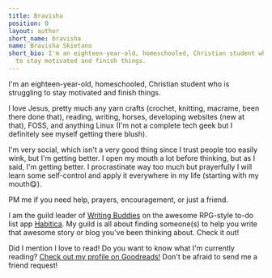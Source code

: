 ```yaml
---
title: Bravisha
position: 0
layout: author
short_name: bravisha
name: Bravisha Skietano
short_bio: I'm an eighteen-year-old, homeschooled, Christian student who is struggling
  to stay motivated and finish things.
---
```


I'm an eighteen-year-old, homeschooled, Christian student who is struggling to stay motivated and finish things.

I love Jesus, pretty much any yarn crafts (crochet, knitting, macrame, been there done that), reading, writing, horses, developing websites (new at that), FOSS, and anything Linux (I'm not a complete tech geek but I definitely see myself getting there blush).

I'm very social, which isn't a very good thing since I trust people too easily wink, but I'm getting better. I open my mouth a lot before thinking, but as I said, I'm getting better. I procrastinate way too much but prayerfully I will learn some self-control and apply it everywhere in my life (starting with my mouth😋).

PM me if you need help, prayers, encouragement, or just a friend.

I am the guild leader of [Writing Buddies](https://habitica.com/groups/guild/0b3b0faf-41f0-48e7-8e0f-5e2793658041) on the awesome RPG-style to-do list app [Habitica](https://habitica.com). My guild is all about finding someone(s) to help you write that awesome story or blog you've been thinking about. Check it out!

Did I mention I love to read! Do you want to know what I'm currently reading? [Check out my profile on Goodreads!]() Don't be afraid to send me a friend request!